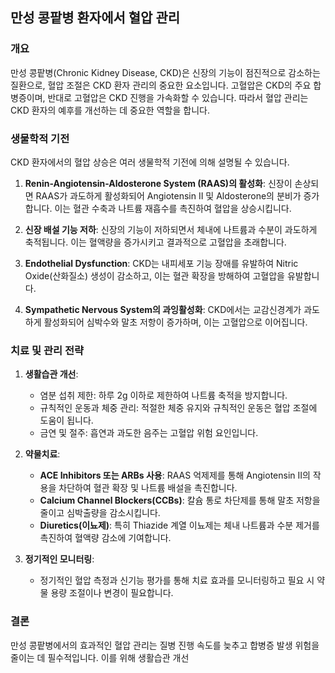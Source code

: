 

## 만성 콩팥병 환자에서 혈압 관리

### 개요
만성 콩팥병(Chronic Kidney Disease, CKD)은 신장의 기능이 점진적으로 감소하는 질환으로, 혈압 조절은 CKD 환자 관리의 중요한 요소입니다. 고혈압은 CKD의 주요 합병증이며, 반대로 고혈압은 CKD 진행을 가속화할 수 있습니다. 따라서 혈압 관리는 CKD 환자의 예후를 개선하는 데 중요한 역할을 합니다.

### 생물학적 기전
CKD 환자에서의 혈압 상승은 여러 생물학적 기전에 의해 설명될 수 있습니다.

1. **Renin-Angiotensin-Aldosterone System (RAAS)의 활성화**: 신장이 손상되면 RAAS가 과도하게 활성화되어 Angiotensin II 및 Aldosterone의 분비가 증가합니다. 이는 혈관 수축과 나트륨 재흡수를 촉진하여 혈압을 상승시킵니다.

2. **신장 배설 기능 저하**: 신장의 기능이 저하되면서 체내에 나트륨과 수분이 과도하게 축적됩니다. 이는 혈액량을 증가시키고 결과적으로 고혈압을 초래합니다.

3. **Endothelial Dysfunction**: CKD는 내피세포 기능 장애를 유발하여 Nitric Oxide(산화질소) 생성이 감소하고, 이는 혈관 확장을 방해하여 고혈압을 유발합니다.

4. **Sympathetic Nervous System의 과잉활성화**: CKD에서는 교감신경계가 과도하게 활성화되어 심박수와 말초 저항이 증가하며, 이는 고혈압으로 이어집니다.

### 치료 및 관리 전략

1. **생활습관 개선**: 
   - 염분 섭취 제한: 하루 2g 이하로 제한하여 나트륨 축적을 방지합니다.
   - 규칙적인 운동과 체중 관리: 적절한 체중 유지와 규칙적인 운동은 혈압 조절에 도움이 됩니다.
   - 금연 및 절주: 흡연과 과도한 음주는 고혈압 위험 요인입니다.

2. **약물치료**:
   - **ACE Inhibitors 또는 ARBs 사용**: RAAS 억제제를 통해 Angiotensin II의 작용을 차단하여 혈관 확장 및 나트륨 배설을 촉진합니다.
   - **Calcium Channel Blockers(CCBs)**: 칼슘 통로 차단제를 통해 말초 저항을 줄이고 심박출량을 감소시킵니다.
   - **Diuretics(이뇨제)**: 특히 Thiazide 계열 이뇨제는 체내 나트륨과 수분 제거를 촉진하여 혈액량 감소에 기여합니다.

3. **정기적인 모니터링**:
   - 정기적인 혈압 측정과 신기능 평가를 통해 치료 효과를 모니터링하고 필요 시 약물 용량 조절이나 변경이 필요합니다.

### 결론
만성 콩팥병에서의 효과적인 혈압 관리는 질병 진행 속도를 늦추고 합병증 발생 위험을 줄이는 데 필수적입니다. 이를 위해 생활습관 개선